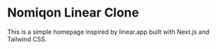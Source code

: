 # Nomiqon Linear Clone

This is a simple homepage inspired by linear.app built with Next.js and Tailwind CSS.